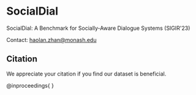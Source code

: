 # SocialDial
SocialDial: A Benchmark for Socially-Aware Dialogue Systems (SIGIR'23)

Contact: haolan.zhan@monash.edu

## Citation
We appreciate your citation if you find our dataset is beneficial.

>
@inproceedings{
}

